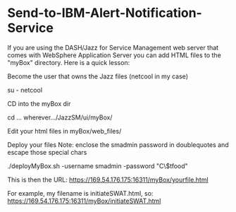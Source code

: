 # Send-to-IBM-Alert-Notification-Service

If you are using the DASH/Jazz for Service Management web server that comes with WebSphere Application Server you can add HTML files to the "myBox" directory.  Here is a quick lesson:

Become the user that owns the Jazz files (netcool in my case)

su - netcool

CD into the myBox dir

cd ... wherever.../JazzSM/ui/myBox/

Edit your html files in myBox/web_files/

Deploy your files
Note: enclose the smadmin password in doublequotes and escape those special chars

./deployMyBox.sh -username smadmin -password "C\\$tfood"

This is then the URL:
https://169.54.176.175:16311/myBox/yourfile.html

For example, my filename is initiateSWAT.html, so:
https://169.54.176.175:16311/myBox/initiateSWAT.html
